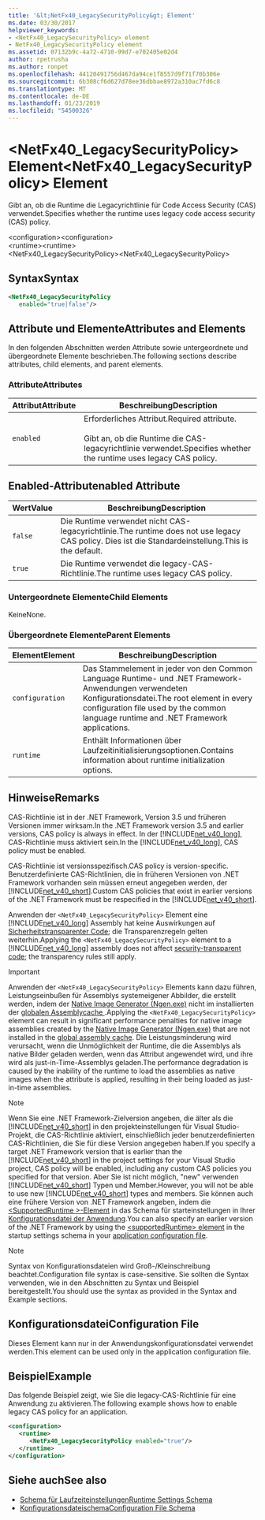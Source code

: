 ```yaml
---
title: '&lt;NetFx40_LegacySecurityPolicy&gt; Element'
ms.date: 03/30/2017
helpviewer_keywords:
- <NetFx40_LegacySecurityPolicy> element
- NetFx40_LegacySecurityPolicy element
ms.assetid: 07132b9c-4a72-4710-99d7-e702405e02d4
author: rpetrusha
ms.author: ronpet
ms.openlocfilehash: 44120491756d467da94ce1f8557d9f71f70b306e
ms.sourcegitcommit: 6b308cf6d627d78ee36dbbae8972a310ac7fd6c8
ms.translationtype: MT
ms.contentlocale: de-DE
ms.lasthandoff: 01/23/2019
ms.locfileid: "54500326"
---
```

# <a name="ltnetfx40legacysecuritypolicygt-element"></a><span data-ttu-id="25955-102">&lt;NetFx40_LegacySecurityPolicy&gt; Element</span><span class="sxs-lookup"><span data-stu-id="25955-102">&lt;NetFx40_LegacySecurityPolicy&gt; Element</span></span>
<span data-ttu-id="25955-103">Gibt an, ob die Runtime die Legacyrichtlinie für Code Access Security (CAS) verwendet.</span><span class="sxs-lookup"><span data-stu-id="25955-103">Specifies whether the runtime uses legacy code access security (CAS) policy.</span></span>  
  
 <span data-ttu-id="25955-104">\<configuration></span><span class="sxs-lookup"><span data-stu-id="25955-104">\<configuration></span></span>  
<span data-ttu-id="25955-105">\<runtime></span><span class="sxs-lookup"><span data-stu-id="25955-105">\<runtime></span></span>  
<span data-ttu-id="25955-106"><NetFx40_LegacySecurityPolicy></span><span class="sxs-lookup"><span data-stu-id="25955-106"><NetFx40_LegacySecurityPolicy></span></span>  
  
## <a name="syntax"></a><span data-ttu-id="25955-107">Syntax</span><span class="sxs-lookup"><span data-stu-id="25955-107">Syntax</span></span>  
  
```xml  
<NetFx40_LegacySecurityPolicy  
   enabled="true|false"/>  
```  
  
## <a name="attributes-and-elements"></a><span data-ttu-id="25955-108">Attribute und Elemente</span><span class="sxs-lookup"><span data-stu-id="25955-108">Attributes and Elements</span></span>  
 <span data-ttu-id="25955-109">In den folgenden Abschnitten werden Attribute sowie untergeordnete und übergeordnete Elemente beschrieben.</span><span class="sxs-lookup"><span data-stu-id="25955-109">The following sections describe attributes, child elements, and parent elements.</span></span>  
  
### <a name="attributes"></a><span data-ttu-id="25955-110">Attribute</span><span class="sxs-lookup"><span data-stu-id="25955-110">Attributes</span></span>  
  
|<span data-ttu-id="25955-111">Attribut</span><span class="sxs-lookup"><span data-stu-id="25955-111">Attribute</span></span>|<span data-ttu-id="25955-112">Beschreibung</span><span class="sxs-lookup"><span data-stu-id="25955-112">Description</span></span>|  
|---------------|-----------------|  
|`enabled`|<span data-ttu-id="25955-113">Erforderliches Attribut.</span><span class="sxs-lookup"><span data-stu-id="25955-113">Required attribute.</span></span><br /><br /> <span data-ttu-id="25955-114">Gibt an, ob die Runtime die CAS-legacyrichtlinie verwendet.</span><span class="sxs-lookup"><span data-stu-id="25955-114">Specifies whether the runtime uses legacy CAS policy.</span></span>|  
  
## <a name="enabled-attribute"></a><span data-ttu-id="25955-115">Enabled-Attribut</span><span class="sxs-lookup"><span data-stu-id="25955-115">enabled Attribute</span></span>  
  
|<span data-ttu-id="25955-116">Wert</span><span class="sxs-lookup"><span data-stu-id="25955-116">Value</span></span>|<span data-ttu-id="25955-117">Beschreibung</span><span class="sxs-lookup"><span data-stu-id="25955-117">Description</span></span>|  
|-----------|-----------------|  
|`false`|<span data-ttu-id="25955-118">Die Runtime verwendet nicht CAS-legacyrichtlinie.</span><span class="sxs-lookup"><span data-stu-id="25955-118">The runtime does not use legacy CAS policy.</span></span> <span data-ttu-id="25955-119">Dies ist die Standardeinstellung.</span><span class="sxs-lookup"><span data-stu-id="25955-119">This is the default.</span></span>|  
|`true`|<span data-ttu-id="25955-120">Die Runtime verwendet die legacy-CAS-Richtlinie.</span><span class="sxs-lookup"><span data-stu-id="25955-120">The runtime uses legacy CAS policy.</span></span>|  
  
### <a name="child-elements"></a><span data-ttu-id="25955-121">Untergeordnete Elemente</span><span class="sxs-lookup"><span data-stu-id="25955-121">Child Elements</span></span>  
 <span data-ttu-id="25955-122">Keine</span><span class="sxs-lookup"><span data-stu-id="25955-122">None.</span></span>  
  
### <a name="parent-elements"></a><span data-ttu-id="25955-123">Übergeordnete Elemente</span><span class="sxs-lookup"><span data-stu-id="25955-123">Parent Elements</span></span>  
  
|<span data-ttu-id="25955-124">Element</span><span class="sxs-lookup"><span data-stu-id="25955-124">Element</span></span>|<span data-ttu-id="25955-125">Beschreibung</span><span class="sxs-lookup"><span data-stu-id="25955-125">Description</span></span>|  
|-------------|-----------------|  
|`configuration`|<span data-ttu-id="25955-126">Das Stammelement in jeder von den Common Language Runtime- und .NET Framework-Anwendungen verwendeten Konfigurationsdatei.</span><span class="sxs-lookup"><span data-stu-id="25955-126">The root element in every configuration file used by the common language runtime and .NET Framework applications.</span></span>|  
|`runtime`|<span data-ttu-id="25955-127">Enthält Informationen über Laufzeitinitialisierungsoptionen.</span><span class="sxs-lookup"><span data-stu-id="25955-127">Contains information about runtime initialization options.</span></span>|  
  
## <a name="remarks"></a><span data-ttu-id="25955-128">Hinweise</span><span class="sxs-lookup"><span data-stu-id="25955-128">Remarks</span></span>  
 <span data-ttu-id="25955-129">CAS-Richtlinie ist in der .NET Framework, Version 3.5 und früheren Versionen immer wirksam.</span><span class="sxs-lookup"><span data-stu-id="25955-129">In the .NET Framework version 3.5 and earlier versions, CAS policy is always in effect.</span></span> <span data-ttu-id="25955-130">In der [!INCLUDE[net_v40_long](../../../../../includes/net-v40-long-md.md)], CAS-Richtlinie muss aktiviert sein.</span><span class="sxs-lookup"><span data-stu-id="25955-130">In the [!INCLUDE[net_v40_long](../../../../../includes/net-v40-long-md.md)], CAS policy must be enabled.</span></span>  
  
 <span data-ttu-id="25955-131">CAS-Richtlinie ist versionsspezifisch.</span><span class="sxs-lookup"><span data-stu-id="25955-131">CAS policy is version-specific.</span></span> <span data-ttu-id="25955-132">Benutzerdefinierte CAS-Richtlinien, die in früheren Versionen von .NET Framework vorhanden sein müssen erneut angegeben werden, der [!INCLUDE[net_v40_short](../../../../../includes/net-v40-short-md.md)].</span><span class="sxs-lookup"><span data-stu-id="25955-132">Custom CAS policies that exist in earlier versions of the .NET Framework must be respecified in the [!INCLUDE[net_v40_short](../../../../../includes/net-v40-short-md.md)].</span></span>  
  
 <span data-ttu-id="25955-133">Anwenden der `<NetFx40_LegacySecurityPolicy>` Element eine [!INCLUDE[net_v40_long](../../../../../includes/net-v40-long-md.md)] Assembly hat keine Auswirkungen auf [Sicherheitstransparenter Code](../../../../../docs/framework/misc/security-transparent-code.md); die Transparenzregeln gelten weiterhin.</span><span class="sxs-lookup"><span data-stu-id="25955-133">Applying the `<NetFx40_LegacySecurityPolicy>` element to a [!INCLUDE[net_v40_long](../../../../../includes/net-v40-long-md.md)] assembly does not affect [security-transparent code](../../../../../docs/framework/misc/security-transparent-code.md); the transparency rules still apply.</span></span>  
  
> [!IMPORTANT]
>  <span data-ttu-id="25955-134">Anwenden der `<NetFx40_LegacySecurityPolicy>` Elements kann dazu führen, Leistungseinbußen für Assemblys systemeigener Abbilder, die erstellt werden, indem der [Native Image Generator (Ngen.exe)](../../../../../docs/framework/tools/ngen-exe-native-image-generator.md) nicht im installierten der [globalen Assemblycache ](../../../../../docs/framework/app-domains/gac.md).</span><span class="sxs-lookup"><span data-stu-id="25955-134">Applying the `<NetFx40_LegacySecurityPolicy>` element can result in significant performance penalties for native image assemblies created by the [Native Image Generator (Ngen.exe)](../../../../../docs/framework/tools/ngen-exe-native-image-generator.md) that are not installed in the [global assembly cache](../../../../../docs/framework/app-domains/gac.md).</span></span> <span data-ttu-id="25955-135">Die Leistungsminderung wird verursacht, wenn die Unmöglichkeit der Runtime, die die Assemblys als native Bilder geladen werden, wenn das Attribut angewendet wird, und ihre wird als just-in-Time-Assemblys geladen.</span><span class="sxs-lookup"><span data-stu-id="25955-135">The performance degradation is caused by the inability of the runtime to load the assemblies as native images when the attribute is applied, resulting in their being loaded as just-in-time assemblies.</span></span>  
  
> [!NOTE]
>  <span data-ttu-id="25955-136">Wenn Sie eine .NET Framework-Zielversion angeben, die älter als die [!INCLUDE[net_v40_short](../../../../../includes/net-v40-short-md.md)] in den projekteinstellungen für Visual Studio-Projekt, die CAS-Richtlinie aktiviert, einschließlich jeder benutzerdefinierten CAS-Richtlinien, die Sie für diese Version angegeben haben.</span><span class="sxs-lookup"><span data-stu-id="25955-136">If you specify a target .NET Framework version that is earlier than the [!INCLUDE[net_v40_short](../../../../../includes/net-v40-short-md.md)] in the project settings for your Visual Studio project, CAS policy will be enabled, including any custom CAS policies you specified for that version.</span></span> <span data-ttu-id="25955-137">Aber Sie ist nicht möglich, "new" verwenden [!INCLUDE[net_v40_short](../../../../../includes/net-v40-short-md.md)] Typen und Member.</span><span class="sxs-lookup"><span data-stu-id="25955-137">However, you will not be able to use new [!INCLUDE[net_v40_short](../../../../../includes/net-v40-short-md.md)] types and members.</span></span> <span data-ttu-id="25955-138">Sie können auch eine frühere Version von .NET Framework angeben, indem die [ \<SupportedRuntime >-Element](../../../../../docs/framework/configure-apps/file-schema/startup/supportedruntime-element.md) in das Schema für starteinstellungen in Ihrer [Konfigurationsdatei der Anwendung](../../../../../docs/framework/configure-apps/index.md).</span><span class="sxs-lookup"><span data-stu-id="25955-138">You can also specify an earlier version of the .NET Framework by using the [\<supportedRuntime> element](../../../../../docs/framework/configure-apps/file-schema/startup/supportedruntime-element.md) in the startup settings schema in your [application configuration file](../../../../../docs/framework/configure-apps/index.md).</span></span>  
  
> [!NOTE]
>  <span data-ttu-id="25955-139">Syntax von Konfigurationsdateien wird Groß-/Kleinschreibung beachtet.</span><span class="sxs-lookup"><span data-stu-id="25955-139">Configuration file syntax is case-sensitive.</span></span> <span data-ttu-id="25955-140">Sie sollten die Syntax verwenden, wie in den Abschnitten zu Syntax und Beispiel bereitgestellt.</span><span class="sxs-lookup"><span data-stu-id="25955-140">You should use the syntax as provided in the Syntax and Example sections.</span></span>  
  
## <a name="configuration-file"></a><span data-ttu-id="25955-141">Konfigurationsdatei</span><span class="sxs-lookup"><span data-stu-id="25955-141">Configuration File</span></span>  
 <span data-ttu-id="25955-142">Dieses Element kann nur in der Anwendungskonfigurationsdatei verwendet werden.</span><span class="sxs-lookup"><span data-stu-id="25955-142">This element can be used only in the application configuration file.</span></span>  
  
## <a name="example"></a><span data-ttu-id="25955-143">Beispiel</span><span class="sxs-lookup"><span data-stu-id="25955-143">Example</span></span>  
 <span data-ttu-id="25955-144">Das folgende Beispiel zeigt, wie Sie die legacy-CAS-Richtlinie für eine Anwendung zu aktivieren.</span><span class="sxs-lookup"><span data-stu-id="25955-144">The following example shows how to enable legacy CAS policy for an application.</span></span>  
  
```xml  
<configuration>  
   <runtime>  
      <NetFx40_LegacySecurityPolicy enabled="true"/>  
   </runtime>  
</configuration>  
```  
  
## <a name="see-also"></a><span data-ttu-id="25955-145">Siehe auch</span><span class="sxs-lookup"><span data-stu-id="25955-145">See also</span></span>
- [<span data-ttu-id="25955-146">Schema für Laufzeiteinstellungen</span><span class="sxs-lookup"><span data-stu-id="25955-146">Runtime Settings Schema</span></span>](../../../../../docs/framework/configure-apps/file-schema/runtime/index.md)
- [<span data-ttu-id="25955-147">Konfigurationsdateischema</span><span class="sxs-lookup"><span data-stu-id="25955-147">Configuration File Schema</span></span>](../../../../../docs/framework/configure-apps/file-schema/index.md)
